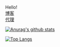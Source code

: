 Hello!<br/>
[博客](https://cold-summer.github.io/zzkBlog/)<br/>
[代理](https://github.com/cold-summer/GLaDOS-checkin)<br/>


[![Anurag's github stats](https://github-readme-stats.vercel.app/api?username=cold-summer&count_private=true&show_icons=true&theme=onedark)](https://github.com/anuraghazra/github-readme-stats)


[![Top Langs](https://github-readme-stats.vercel.app/api/top-langs/?username=longfeizheng&theme=radical)](https://github.com/anuraghazra/github-readme-stats)
